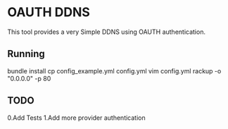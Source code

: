 # OAUTH DDNS

This tool provides a very Simple DDNS using OAUTH authentication.

## Running
  
  bundle install
  cp config_example.yml config.yml
  vim config.yml
  rackup -o "0.0.0.0" -p 80

## TODO

0.Add Tests
1.Add more provider authentication
